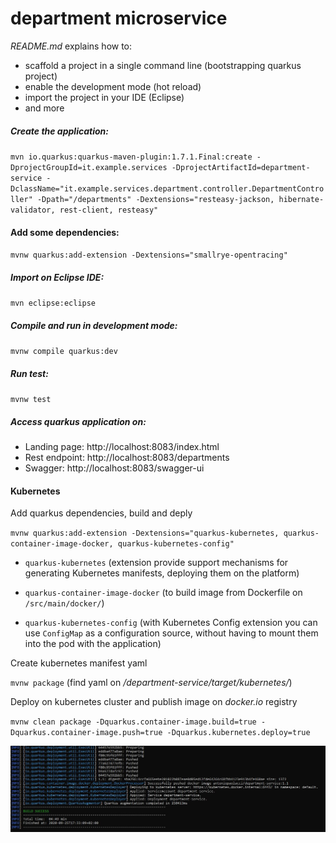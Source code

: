 # department microservice

_README.md_ explains how to:

 - scaffold a project in a single command line  (bootstrapping quarkus project)
 - enable the development mode (hot reload)
 - import the project in your IDE (Eclipse)
 - and more

#####  Create the application:

`mvn io.quarkus:quarkus-maven-plugin:1.7.1.Final:create -DprojectGroupId=it.example.services -DprojectArtifactId=department-service -DclassName="it.example.services.department.controller.DepartmentController" -Dpath="/departments" -Dextensions="resteasy-jackson, hibernate-validator, rest-client, resteasy"`

#### Add some dependencies:
`mvnw quarkus:add-extension -Dextensions="smallrye-opentracing"`

##### Import on Eclipse IDE:

`mvn eclipse:eclipse`

##### Compile and run in development mode:

`mvnw compile quarkus:dev`

##### Run test:

`mvnw test`

##### Access quarkus application on:

- Landing page:  http://localhost:8083/index.html
- Rest endpoint:  http://localhost:8083/departments
- Swagger:  http://localhost:8083/swagger-ui


#### Kubernetes

Add quarkus dependencies, build and deply

`mvnw quarkus:add-extension -Dextensions="quarkus-kubernetes, quarkus-container-image-docker, quarkus-kubernetes-config"`

- `quarkus-kubernetes` (extension provide support mechanisms for generating Kubernetes manifests, deploying them on the platform)

- `quarkus-container-image-docker` (to build image from Dockerfile on `/src/main/docker/`\)

- `quarkus-kubernetes-config`  (with Kubernetes Config extension you can use `ConfigMap` as a configuration source, without having to mount them into the pod with the application)


Create kubernetes manifest yaml

`mvnw package`  (find yaml on */department-service/target/kubernetes/*)

Deploy on kubernetes cluster and publish image on *docker.io* registry

`mvnw clean package -Dquarkus.container-image.build=true -Dquarkus.container-image.push=true -Dquarkus.kubernetes.deploy=true`


![image](https://github.com/antoniopaolacci/sample-quarkus-app/blob/master/department-service/deploy.jpg)

